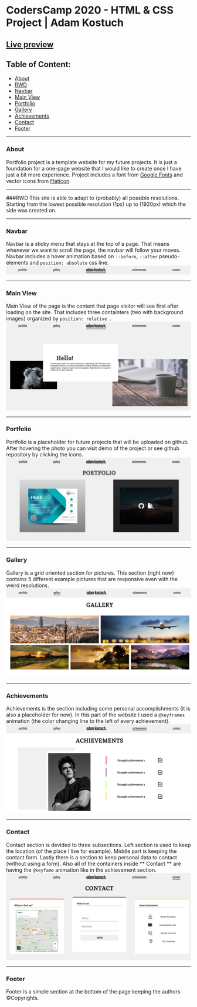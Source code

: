# CodersCamp 2020 - HTML & CSS Project | Adam Kostuch
## [Live preview](https://adam-kostuch.github.io/CodersCamp2020.Project.HTML-CSS.BusinessCard/)

## Table of Content:
  - [About](#about)
  - [RWD](#rwd)
  - [Navbar](#navbar)
  - [Main View](#main-view)
  - [Portfolio](#portfolio)
  - [Gallery](#gallery)
  - [Achievements](#achievements)
  - [Contact](#contact)
  - [Footer](#footer)
  
----
### About
Portfolio project is a template website for my future projects. It is just a foundation for a one-page website that I would like to create once I have just a bit more experience. Project includes a font from [Google Fonts](fonts.google.com/) and vector icons from [Flaticon](https://www.flaticon.com/).

----
###RWD 
This site is able to adapt to (probably) all possible resolutions.  Starting from the lowest possible resolution (1px) up to (1920px) which the side was created on.

----
### Navbar 
Navbar is a sticky menu that stays at the top of a page. That means whenever we want to scroll the page, the navbar will follow your moves. Navbar includes a hover animation based on ```::before```,  ```::after``` pseudo-elements and ```position: absolute``` css line. 
![navbar-image](.github/images/navbar.jpg)

----
### Main View 
Main View of the page is the content that page visitor will see first after loading on the site. That includes three containters (two with background images) organized by ```position: relative ```. 
![main-view-image](.github/images/main-view.jpg)

----
### Portfolio
Portfolio is a placeholder for future projects that will be uploaded on github. After hovering the photo you can visit demo of the project or see github repository by clicking the icons. 
![portfolio-image](.github/images/portfolio.jpg)

----
### Gallery 
Gallery is a grid oriented section for pictures. This section (right now) contains 5 different example pictures that are responsive even with the weird resolutions. <br/>
![gallery-image](.github/images/gallery.jpg)

----
### Achievements 
Achievements is the section including some personal accomplishments (it is also a placeholder for now). In this part of the website I used a ``` @keyframes ``` animation (the color changing line to the left of every achievement). 
![achievements-image](.github/images/achievements.jpg)

----
### Contact 
Contact section is devided to three subsections. Left section is used to keep the location (of the place I live for example). Middle part is keeping the contact form.  Lastly there is a section to keep personal data to contact (without using a form). Also all of the containers inside ** Contact ** are having the ``` @keyfame ``` animation like in the achievement section. 
![contact-image](.github/images/contact.jpg)

----
### Footer
Footer is a simple section at the bottom of the page keeping the authors &copy;Copyrights. 
